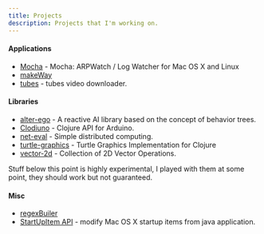 ```yaml
---
title: Projects
description: Projects that I'm working on.
---
```


#### Applications

 - [Mocha](/mocha.html) - Mocha: ARPWatch / Log Watcher for Mac OS X
and Linux 
 - [makeWay](/makeWay.html)
 - [tubes](/tubes.html) - tubes video downloader.

#### Libraries

 - [alter-ego](/alter-ego.html) - A reactive AI library based on the concept of behavior trees.
 - [Clodiuno](/clodiuno.html) - Clojure API for Arduino.
 - [net-eval](/net-eval.html) - Simple distributed computing.
 - [turtle-graphics](/2010/01/09/a-simple-turtle-graphics-implementation-in-clojure/)  - Turtle Graphics Implementation for Clojure
 - [vector-2d](http://github.com/nakkaya/vector-2d) - Collection of 2D Vector Operations.

Stuff below this point is highly experimental, I played with them at
some point, they should work but not guaranteed.

#### Misc
 - [regexBuiler](/regexBuilder.html)
 - [StartUpItem API](/startUpItemApi.html) - modify Mac OS X startup items from java application.
